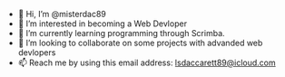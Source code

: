 - 👋 Hi, I’m @misterdac89
- 👀 I’m interested in becoming a Web Devloper
- 🌱 I’m currently learning programming through Scrimba.
- 💞️ I’m looking to collaborate on some projects with advanded web devlopers
- 📫 Reach me by using this email address: lsdaccarett89@icloud.com

<!---
misterdac89/misterdac89 is a ✨ special ✨ repository because its `README.md` (this file) appears on your GitHub profile.
You can click the Preview link to take a look at your changes.
--->
